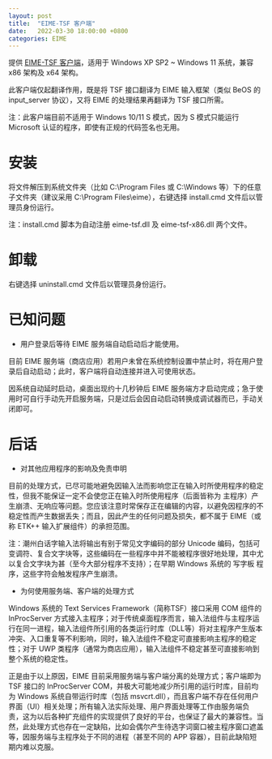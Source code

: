 ```yaml
---
layout: post
title:  "EIME-TSF 客户端"
date:   2022-03-30 18:00:00 +0800
categories: EIME
---
```


提供 [EIME-TSF 客户端](https://github.com/DonAnthonyLee/DonAnthonyLee.github.io/blob/main/stuff/eime-tsf-client-0.1.6d.zip "EIME-TSF 客户端 0.1.6d 版下载")，适用于 Windows XP SP2 ~ Windows 11 系统，兼容 x86 架构及 x64 架构。


此客户端仅起翻译作用，既是将 TSF 接口翻译为 EIME 输入框架（类似 BeOS 的 input_server 协议），又将 EIME 的处理结果再翻译为 TSF 接口所需。


注：此客户端目前不适用于 Windows 10/11 S 模式，因为 S 模式只能运行 Microsoft 认证的程序，即使有正规的代码签名也无用。


# 安装

将文件解压到系统文件夹（比如 C:\Program Files 或 C:\Windows 等）下的任意子文件夹（建议采用 C:\Program Files\eime），右键选择 install.cmd 文件后以管理员身份运行。

注：install.cmd 脚本为自动注册 eime-tsf.dll 及 eime-tsf-x86.dll 两个文件。


# 卸载

右键选择 uninstall.cmd 文件后以管理员身份运行。


# 已知问题

+ 用户登录后等待 EIME 服务端自动启动后才能使用。

目前 EIME 服务端（商店应用）若用户未曾在系统控制设置中禁止时，将在用户登录后自动启动；此时，客户端将自动连接并进入可使用状态。

因系统自动延时启动，桌面出现约十几秒钟后 EIME 服务端方才启动完成；急于使用时可自行手动先开启服务端，只是过后会因自动启动转换成调试器而已，手动关闭即可。


# 后话

+ 对其他应用程序的影响及免责申明

目前的处理方式，已尽可能地避免因输入法而影响您正在输入时所使用程序的稳定性，但我不能保证一定不会使您正在输入时所使用程序（后面皆称为 主程序）产生崩溃、无响应等问题。您应该注意时常保存正在编辑的内容，以避免因程序的不稳定性而产生数据丢失；而且，因此产生的任何问题及损失，都不属于 EIME（或称 ETK++ 输入扩展组件）的承担范围。

注：潮州白话字输入法将输出有别于常见文字编码的部分 Unicode 编码，包括可变调符、复合文字块等，这些编码在一些程序中并不能被程序很好地处理，其中尤以复合文字块为甚（至今大部分程序不支持）；在早期 Windows 系统的 写字板 程序，这些字符会触发程序产生崩溃。

+ 为何使用服务端、客户端的处理方式

Windows 系统的 Text Services Framework（简称TSF）接口采用 COM 组件的 InProcServer 方式接入主程序；对于传统桌面程序而言，输入法组件与主程序运行在同一进程，输入法组件所引用的各类运行时库（DLL等）将对主程序产生版本冲突、入口重复等不利影响，同时，输入法组件不稳定可直接影响主程序的稳定性；对于 UWP  类程序（通常为商店应用），输入法组件不稳定甚至可直接影响到整个系统的稳定性。

正是由于以上原因，EIME 目前采用服务端与客户端分离的处理方式；客户端即为 TSF 接口的 InProcServer COM，并极大可能地减少所引用的运行时库，目前均为 Windows 系统自带运行时库（包括 msvcrt.dll），而且客户端不存在任何用户界面（UI）相关处理；所有输入法实际处理、用户界面处理等工作由服务端负责，这为以后各种扩充组件的实现提供了良好的平台，也保证了最大的兼容性。当然，此处理方式也存在一定缺陷，比如会偶尔产生待选字词窗口被主程序窗口遮盖等，因服务端与主程序处于不同的进程（甚至不同的 APP 容器），目前此缺陷短期内难以克服。



